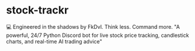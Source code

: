 # stock-trackr
💻 Engineered in the shadows by FkDvl. Think less. Command more.  "A powerful, 24/7 Python Discord bot for live stock price tracking, candlestick charts, and real-time AI trading advice"
